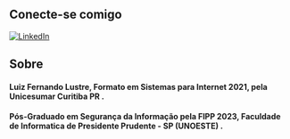 ## Conecte-se comigo
[![LinkedIn](https://img.shields.io/badge/LinkedIn-000?style=for-the-badge&logo=linkedin&logoColor=0E76A8)](https://www.linkedin.com/in/luiz-fernando-lustre/)

## Sobre
#### Luiz Fernando Lustre, Formato em Sistemas para Internet 2021, pela Unicesumar Curitiba PR .
#### Pós-Graduado em Segurança da Informação pela FIPP 2023, Faculdade de Informatica de Presidente Prudente - SP (UNOESTE) .
